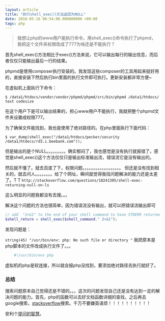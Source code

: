 ```yaml
---
layout: article
title: "执行shell_exec()方法返回为NULL"
date: 2016-05-16 06:54:00.000000000 +09:00
tags: php
---
```


>我想让php的www用户能执行命令，用shell_exec()命令执行了phpmd，我把这个文件夹权限改成了777为啥还是不能执行？

首先shell_exec()方法相比于exec()方法来说，它可以输出每行的输出信息，而后者仅仅只能输出最后一行的结果。

phpmd是使用composer执行安装的。我发现这些composer的工具用起来挺好用的，直接安装下然后执行bin里面的执行文件即可执行。更新安装都非常方便~

在虚拟机上面执行下命令：

``` shell
$ /data1/htdocs/vendor/vendor/phpmd/phpmd/src/bin/phpmd /data1/htdocs/ text codesize
```

在这个用户下是可以输出结果的，担心www用户不能执行，我就把整个phpmd文件夹设置成权限777。

为了确保文件能找到，我也是使用了绝对路径的。在php里面执行下面代码：

``` shell
$ var_dump(shell_exec("/data1/htdocs/pecker/security /data1/htdocs/rd3.i.beebank.com"));
```

但是输出的是个NULL。。。。。。。。。确实郁闷了，我也感觉是没有执行就报错了，感觉是shell_exec()这个方法仅仅只是输出标准输出流，错误流它是没有输出的。

然后就不懂了。就去百度了下，权限问题。。。。。。。。。。。。。。。。。。
但还是没有找到相关的，就去问人。。。。。。。。给了个网址，瞬间就觉得我找问题解决的能力还是太差了。T T
`http://stackoverflow.com/questions/18241305/shell-exec-returning-null-on-ls`

这么明显的问题我都没有去搜。。。

解决这个问题的方法也很简单，因为错误流没有输出，就可以把错误流输出即可

``` php
// add  "2>&1" to the end of your shell command to have STDERR returned as well as STDOUT.
$shell_return = shell_exec($shell_command." 2>&1");
```

发现问题是：

`string(45) "/usr/bin/env: php: No such file or directory "`
我把原本是php脚本的文件改成执行文件了。。。

``` bash
    #!/usr/bin/env php
```

虚拟机的php是软连接，所以就会报php没找到，要添加绝对路径去执行就好了。

### 总结
搜索问题原本自己觉得还是不错的。。。这次的问题发现自己还是没有达到一定的解决问题的能力。首先，php的函数可以去好文档函数详细的查找，之后再去google搜索，[stackoverflow](https://stackoverflow.com/)搜索。千万不要嫌英语烦！！！！！！！！！！

安利个[提问的智慧](http://www.dianbo.org/9238/stone/tiwendezhihui.htm)。
